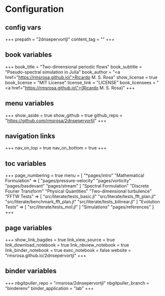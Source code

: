 # Configuration

## config vars
+++
prepath = "2dnsepervortjl"
content_tag = ""
+++

## book variables
+++
book_title = "Two-dimensional periodic flows"
book_subtitle = "Pseudo-spectral simulation in Julia"
book_author = "<a href=\"https://rmsrosa.github.io\">Ricardo M. S. Rosa</a>"
show_license = true
book_license = "MIT License"
license_link = "LICENSE"
book_licensees = "<a href=\"https://rmsrosa.github.io\">(Ricardo M. S. Rosa)</a>"
+++

## menu variables
+++
show_aside = true
show_github = true
github_repo = "https://github.com/rmsrosa/2dnsepervortjl"
+++

## navigation links
+++
nav_on_top = true
nav_on_bottom = true
+++

## toc variables
+++
page_numbering = true
menu = [
    "*pages/intro"
    "Mathematical Formulation" => [
        "pages/pressure-velocity"
        "pages/vorticity"
        "pages/basdevant"
        "pages/stream"
    ]
    "Spectral Formulation"
    "Discrete Fourier Transform"
    "Physical Quantities"
    "Two-dimensional turbulence"
    "FFTW Tests" => [
        "src/literate/tests_basic.jl"
        "src/literate/tests_fft_plan.jl"
        "src/literate/benchmark_fft_plan.jl"
        "src/literate/tests_bilinear.jl"
    ]
    "Evolution Tests" => [
        "src/literate/tests_mol.jl"
    ]
    "Simulations"
    "pages/references"
]
+++

## page variables
+++
show_link_bagdes = true
link_view_source = true
link_download_notebook = true
link_nbview_notebook = true
link_binder_notebook = true
exec_notebook = false
website = "rmsrosa.github.io/2dnsepervortjl"
+++

## binder variables
+++
nbgitpuller_repo = "rmsrosa/2dnsepervortjl"
nbgitpuller_branch = "binderenv"
binder_application = "lab" 
+++
